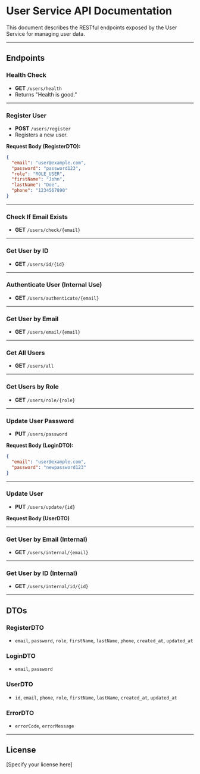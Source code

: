 
# User Service API Documentation

This document describes the RESTful endpoints exposed by the User Service for managing user data.

---

## Endpoints

### Health Check
- **GET** `/users/health`
- Returns "Health is good."

---

### Register User
- **POST** `/users/register`
- Registers a new user.

**Request Body (RegisterDTO):**
```json
{
  "email": "user@example.com",
  "password": "password123",
  "role": "ROLE_USER",
  "firstName": "John",
  "lastName": "Doe",
  "phone": "1234567890"
}
```

---

### Check If Email Exists
- **GET** `/users/check/{email}`

---

### Get User by ID
- **GET** `/users/id/{id}`

---

### Authenticate User (Internal Use)
- **GET** `/users/authenticate/{email}`

---

### Get User by Email
- **GET** `/users/email/{email}`

---

### Get All Users
- **GET** `/users/all`

---

### Get Users by Role
- **GET** `/users/role/{role}`

---

### Update User Password
- **PUT** `/users/password`

**Request Body (LoginDTO):**
```json
{
  "email": "user@example.com",
  "password": "newpassword123"
}
```

---

### Update User
- **PUT** `/users/update/{id}`

**Request Body (UserDTO)**

---

### Get User by Email (Internal)
- **GET** `/users/internal/{email}`

---

### Get User by ID (Internal)
- **GET** `/users/internal/id/{id}`

---

## DTOs

### RegisterDTO
- `email`, `password`, `role`, `firstName`, `lastName`, `phone`, `created_at`, `updated_at`

### LoginDTO
- `email`, `password`

### UserDTO
- `id`, `email`, `phone`, `role`, `firstName`, `lastName`, `created_at`, `updated_at`

### ErrorDTO
- `errorCode`, `errorMessage`

---

## License
[Specify your license here]
